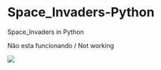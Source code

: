 # Space_Invaders-Python
Space_Invaders in Python

Não esta funcionando / Not working




![](SpaceInvaders_GIF.gif)
